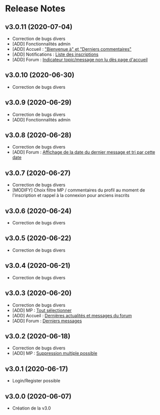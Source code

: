 # Release Notes

## v3.0.11 (2020-07-04)
- Correction de bugs divers 
- [ADD] Fonctionnalités admin
- [ADD] Accueil : ["Bienvenue à" et "Derniers commentaires"](https://www.tickling.fr)
- [ADD] Notifications : [Liste des inscriptions](https://www.tickling.fr/user/settings/notifications)
- [ADD] Forum : [Indicateur topic/message non lu dès page d'accueil](https://www.tickling.fr/forum)

## v3.0.10 (2020-06-30)
- Correction de bugs divers 

## v3.0.9 (2020-06-29)
- Correction de bugs divers 
- [ADD] Fonctionnalités admin

## v3.0.8 (2020-06-28)
- Correction de bugs divers 
- [ADD] Forum : [Affichage de la date du dernier message et tri par cette date](https://www.tickling.fr/forum)

## v3.0.7 (2020-06-27)
- Correction de bugs divers 
- [MODIFY] Choix filtre MP / commentaires du profil au moment de l'inscription et rappel à la connexion pour anciens inscrits

## v3.0.6 (2020-06-24)
- Correction de bugs divers 

## v3.0.5 (2020-06-22)
- Correction de bugs divers 

## v3.0.4 (2020-06-21)
- Correction de bugs divers 

## v3.0.3 (2020-06-20)
- Correction de bugs divers 
- [ADD] MP : [Tout sélectionner](https://www.tickling.fr/user/mp)
- [ADD] Accueil : [Dernières actualités et messages du forum](https://www.tickling.fr/)
- [ADD] Forum : [Derniers messages](https://www.tickling.fr/forum/derniers)

## v3.0.2 (2020-06-18)
- Correction de bugs divers 
- [ADD] MP : [Suppression multiple possible](https://www.tickling.fr/user/mp) 

## v3.0.1 (2020-06-17)
- Login/Register possible 

## v3.0.0 (2020-06-07)
- Création de la v3.0
